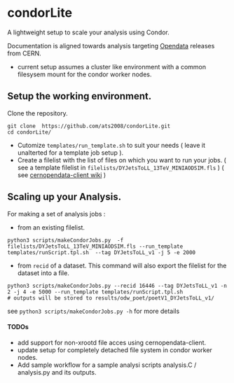 # condorLite
A lightweight setup to scale your analysis using Condor.

Documentation is aligned towards analysis targeting [Opendata](http://opendata.cern.ch/) releases from CERN.

* current setup assumes a cluster like environment with a common filesysem mount for the condor worker nodes.

## Setup the working environment.
Clone the repository.
```
git clone  https://github.com/ats2008/condorLite.git
cd condorLite/
```

- Cutomize `templates/run_template.sh` to suit your needs ( leave it unalterted for a template job setup ).
- Create a filelist with the list of files on which you want to run your jobs. ( see a template filelist in `filelists/DYJetsToLL_13TeV_MINIAODSIM.fls` ) ( see [cernopendata-client wiki](https://github.com/ats2008/condorLite/wiki/cernopendata%E2%80%90client) )


## Scaling up your Analysis.

For making a set of analysis jobs :
 - from an existing filelist.
```
python3 scripts/makeCondorJobs.py  -f filelists/DYJetsToLL_13TeV_MINIAODSIM.fls --run_template templates/runScript.tpl.sh  --tag DYJetsToLL_v1 -j 5 -e 2000
```
 - from `recid` of a dataset. This command will also export the filelist for the dataset into a file.
```
python3 scripts/makeCondorJobs.py --recid 16446 --tag DYJetsToLL_v1 -n 2 -j 4 -e 5000 --run_template templates/runScript.tpl.sh
# outputs will be stored to results/odw_poet/poetV1_DYJetsToLL_v1/
```


see `python3 scripts/makeCondorJobs.py -h` for more details

#### TODOs
* add support for non-xrootd file acces using cernopendata-client.
* update setup for completely detached file system in condor worker nodes. 
* Add sample workflow for a sample analysi scripts analysis.C / analysis.py  and its outputs. 
